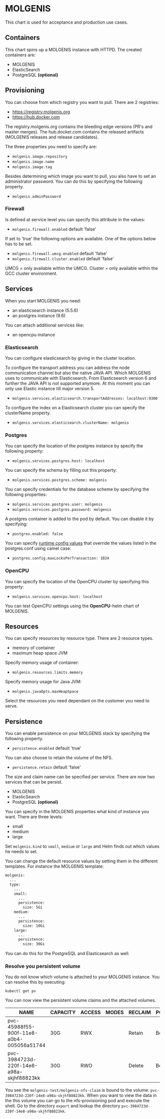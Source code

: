# MOLGENIS
This chart is used for acceptance and production use cases.

## Containers
This chart spins up a MOLGENIS instance with HTTPD. The created containers are:

- MOLGENIS
- ElasticSearch
- PostgreSQL **(optional)**

## Provisioning
You can choose from which registry you want to pull. There are 2 registries:
- https://registry.molgenis.org
- https://hub.docker.com

The registry.molgenis.org contains the bleeding edge versions (PR's and master merges). The hub.docker.com contains the released artifacts (MOLGENIS releases and release candidates).

The three properties you need to specify are:
- ```molgenis.image.repository```
- ```molgenis.image.name```
- ```molgenis.image.tag```

Besides determining which image you want to pull, you also have to set an administrator password. You can do this by specifying the following property. 
- ```molgenis.adminPassword```

### Firewall
Is defined at service level you can specify this attribute in the values:

- ```molgenis.firewall.enabled``` default 'false' 

If set to 'true' the following options are available. One of the options below has to be set.

- ```molgenis.firewall.umcg.enabled``` default 'false'  
- ```molgenis.firewall.cluster.enabled``` default 'false'

UMCG = only available within the UMCG.
Cluster = only available within the GCC cluster environment.

## Services
When you start MOLGENIS you need:
- an elasticsearch instance (5.5.6) 
- an postgres instance (9.6)

You can attach additional services like:
- an opencpu instance

### Elasticsearch
You can configure elasticsearch by giving in the cluster location.

To configure the transport address you can address the node communication channel but also the native JAVA API. Which MOLGENIS uses to communicate with Elasticsearch.
From Elasticsearch version 6 and further the JAVA API is not supported anymore. At this moment you can only use Elastic instance till major version 5.
- ```molgenis.services.elasticsearch.transportAddresses: localhost:9300```

To configure the index on a Elasticsearch cluster you can specify the clusterName property.
- ```molgenis.services.elasticsearch.clusterName: molgenis```

### Postgres
You can specify the location of the postgres instance by specify the following property:
- ```molgenis.services.postgres.host: localhost```

You can specify the schema by filling out this property:
- ```molgenis.services.postgres.scheme: molgenis```

You can specify credentials for the database scheme by specifying the following properties:
- ```molgenis.services.postgres.user: molgenis```
- ```molgenis.services.postgres.password: molgenis```

A postgres container is added to the pod by default. You can disable it by specifying:
- `postgres.enabled: false`

You can specify [runtime config values](https://www.postgresql.org/docs/current/static/runtime-config.html)
that override the values listed in the postgres.conf using camel case:
- `postgres.config.maxLocksPerTransaction: 1024`

### OpenCPU
You can specify the location of the OpenCPU cluster by specifying this property:
- ```molgenis.services.opencpu.host: localhost```

You can test OpenCPU settings using the **OpenCPU**-helm chart of MOLGENIS.

## Resources
You can specify resources by resource type. There are 2 resource types.
- memory of container
- maximum heap space JVM

Specify memory usage of container:
- ```molgenis.resources.limits.memory```

Specify memory usage for Java JVM:
- ```molgenis.javaOpts.maxHeapSpace```

Select the resources you need dependant on the customer you need to serve.

## Persistence
You can enable persistence on your MOLGENIS stack by specifying the following property.

- ```persistence.enabled``` default 'true'

You can also choose to retain the volume of the NFS.
- ```persistence.retain``` default 'false'

The size and claim name can be specified per service. There are now two services that can be persist.

- MOLGENIS
- ElasticSearch
- PostgreSQL **(optional)**

You can specify in the MOLGENIS properties what kind of instance you want. There are three levels:
- small
- medium
- large

Set ```molgenis.kind``` to ```small```, ```medium``` or ```large``` and Helm finds out which values he needs to set.

You can change the default resource values by setting them in the different templates. For instance the MOLGENIS template:

```bash
molgenis:
  ...
  type:
    ...
    small:
      ...
      persistence:
        size: 5Gi
    medium:
      ...
      persistence:
        size: 10Gi
    large:
      ...
      persistence:
        size: 30Gi
```

You can do this for the PostgreSQL and Elasticsearch as well.

### Resolve you persistent volume
You do not know which volume is attached to your MOLGENIS instance. You can resolve this by executing:

```
kubectl get pv
```

You can now view the persistent volume claims and the attached volumes.

| NAME | CAPACITY | ACCESS | MODES | RECLAIM | POLICY | STATUS | CLAIM | STORAGECLASS | REASON | AGE |
| ---- | -------- | ------ | ----- | ------- | ------ | ------ | ----- | ------------ | ------ | --- |
| pvc-45988f55-900f-11e8-a0b4-005056a51744 | 30G | RWX | | Retain | Bound | molgenis-solverd/molgenis-nfs-claim | nfs-provisioner-retain | | | 33d |
| pvc-3984723d-220f-14e8-a98a-skjhf88823kk | 30G | RWO | | Delete | Bound | molgenis-test/molgenis-nfs-claim | nfs-provisioner | | | 33d |

You see the ```molgenis-test/molgenis-nfs-claim``` is bound to the volume: ```pvc-3984723d-220f-14e8-a98a-skjhf88823kk```.
When you want to view the data in the this volume you can go to the nfs-provisioning pod and execute the shell. Go to the directory ```export``` and lookup the directory ```pvc-3984723d-220f-14e8-a98a-skjhf88823kk```. 